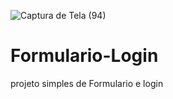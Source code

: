 ![Captura de Tela (94)](https://user-images.githubusercontent.com/88130044/193982421-0b572bbf-ce00-4751-ac01-cdd2bb4308e4.png)
# Formulario-Login
projeto simples de Formulario e login
